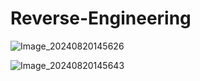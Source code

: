 # Reverse-Engineering

![Image_20240820145626](https://github.com/user-attachments/assets/1166c127-2b11-4148-b8f6-018d71a39c44)

![Image_20240820145643](https://github.com/user-attachments/assets/1757cc86-faa5-47e4-a4c7-11778c739c68)
